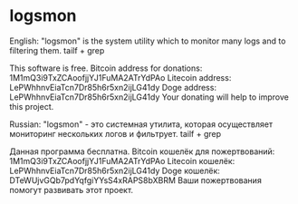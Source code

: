 # logsmon
English:
"logsmon" is the system utility which to monitor many logs and to filtering them. tailf + grep

This software is free.
Bitcoin address for donations: 1M1mQ3i9TxZCAoofjjYJ1FuMA2ATrYdPAo
Litecoin address: LePWhhnvEiaTcn7Dr85h6r5xn2ijLG41dy
Doge address: LePWhhnvEiaTcn7Dr85h6r5xn2ijLG41dy
Your donating will help to improve this project.

Russian:
"logsmon" - это системная утилита, которая осуществляет мониторинг нескольких логов и фильтрует. tailf + grep

Данная программа бесплатна.
Bitcoin кошелёк для пожертвований: 1M1mQ3i9TxZCAoofjjYJ1FuMA2ATrYdPAo
Litecoin кошелёк: LePWhhnvEiaTcn7Dr85h6r5xn2ijLG41dy
Doge кошелёк: DTeWUjvGQb7pdYqfgiYYsS4xRAPS8bXBRM
Ваши пожертвования помогут развивать этот проект.
